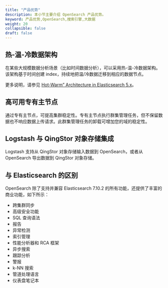 ```yaml
---
title: "产品优势"
description: 本小节主要介绍 OpenSearch 产品优势。 
keyword: 产品优势,OpenSearch,搜索引擎,大数据 
weight: 20
collapsible: false
draft: false
---
```


## 热-温-冷数据架构

在某些大规模数据分析场景（比如时间数据分析），可以采用热-温-冷数据架构。该架构基于时间创建 index，持续地把温/冷数据迁移到相应的数据节点。

更多说明，请参见 [Hot-Warm” Architecture in Elasticsearch 5.x](https://www.elastic.co/blog/hot-warm-architecture-in-elasticsearch-5-x)。

## 高可用专有主节点

通过专有主节点，可提高集群稳定性。专有主节点执行群集管理任务，但不保留数据也不响应数据上传请求。此群集管理任务的卸载可增加您的域的稳定性。

## Logstash 与 QingStor 对象存储集成

Logstash 支持从 QingStor 对象存储输入数据到 OpenSearch，或者从 OpenSearch 导出数据到 QingStor 对象存储。

## 与 Elasticsearch 的区别

OpenSearch 除了支持并兼容 Elasticsearch 7.10.2 的所有功能，还提供了丰富的商业功能，如下所示：

- 跨集群同步
- 高级安全功能
- SQL 查询语法
- 报告
- 异常检测
- 索引管理
- 性能分析器和 RCA 框架
- 异步搜索
- 跟踪分析
- 警报
- k-NN 搜索
- 管道处理语言
- 仪表盘笔记本
